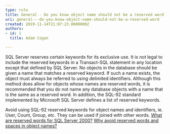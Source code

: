 ```yaml
---
type: rule
title: General - Do you know object name should not be a reserved word?
uri: general---do-you-know-object-name-should-not-be-a-reserved-word
created: 2019-11-14T21:07:23.0000000Z
authors:
- id: 1
  title: Adam Cogan

---
```


SQL Server reserves certain keywords for its exclusive use. It is not legal to include the reserved keywords in a Transact-SQL statement in any location except that defined by SQL Server. No objects in the database should be given a name that matches a reserved keyword. If such a name exists, the object must always be referred to using delimited identifiers. Although this method does allow for objects whose names are reserved words, it is recommended that you do not name any database objects with a name that is the same as a reserved word. In addition, the SQL-92 standard implemented by Microsoft SQL Server defines a list of reserved keywords.​​​
 
​Avoid using SQL-92 reserved keywords for object names and identifiers, ie. User, Count, Group, etc. They can be used if joined with other words.
[What are reserved words for SQL Server 2000?](https&#58;//www.ssw.com.au/ssw/KB/KB.asp?KBID=Q931371)
[Why avoid reserved words and spaces in object names?](https&#58;//www.ssw.com.au/ssw/KB/KB.asp?KBID=Q1620415)
